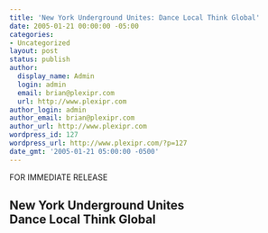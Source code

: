```yaml
---
title: 'New York Underground Unites: Dance Local Think Global'
date: 2005-01-21 00:00:00 -05:00
categories:
- Uncategorized
layout: post
status: publish
author:
  display_name: Admin
  login: admin
  email: brian@plexipr.com
  url: http://www.plexipr.com
author_login: admin
author_email: brian@plexipr.com
author_url: http://www.plexipr.com
wordpress_id: 127
wordpress_url: http://www.plexipr.com/?p=127
date_gmt: '2005-01-21 05:00:00 -0500'
---
```


<p>FOR IMMEDIATE RELEASE</p>
<h2><b>New York Underground Unites<br />
Dance Local Think Global</p>
